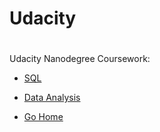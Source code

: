 # Udacity

# 

Udacity Nanodegree Coursework:
* [SQL](https://github.com/riched158/SQL)
* [Data Analysis](https://github.com/riched158/Udacity-Data)

* [Go Home](https://github.com/riched158?tab=repositories)
